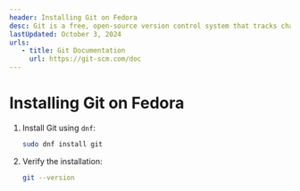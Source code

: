 ```yaml
---
header: Installing Git on Fedora
desc: Git is a free, open-source version control system that tracks changes in source code, enabling collaboration and efficient management of projects.
lastUpdated: October 3, 2024
urls: 
   - title: Git Documentation
     url: https://git-scm.com/doc
---
```


# Installing Git on Fedora

1. Install Git using `dnf`:
   ```bash
   sudo dnf install git
   ```

2. Verify the installation:
   ```bash
   git --version
   ```
